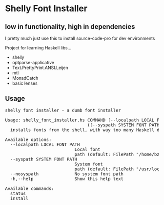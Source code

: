# Shelly Font Installer
## low in functionality, high in dependencies

I pretty much just use this to install source-code-pro for dev environments

Project for learning Haskell libs...
* shelly
* optparse-applicative
* Text.PrettyPrint.ANSI.Leijen
* mtl
* MonadCatch
* basic lenses

## Usage
<pre>
shelly font installer - a dumb font installer

Usage: shelly_font_installer.hs COMMAND [--localpath LOCAL FONT PATH]
                                ([--syspath SYSTEM FONT PATH] | [--nosyspath])
  installs fonts from the shell, with way too many Haskell dependencies

Available options:
  --localpath LOCAL FONT PATH
                           Local font
                           path (default: FilePath "/home/bzhang/.local/share/fonts")
  --syspath SYSTEM FONT PATH
                           System font
                           path (default: FilePath "/usr/local/share/fonts")
  --nosyspath              No system font path
  -h,--help                Show this help text

Available commands:
  status                   
  install        
</pre>
